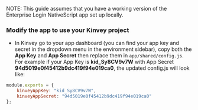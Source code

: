 
NOTE: This guide assumes that you have a working version of the Enterprise Login NativeScript app set up locally.

### Modify the app to use your Kinvey project

 - In Kinvey go to your app dashboard (you can find your app key and secret in the dropdown menu in the environment sidebar), copy both the **App Key** and **App Secret** then replace them in `app/shared/config.js`. For example if your App Key is **kid_Sy8CV9v7W** with App Secret **94d5019e0f45412b9dc419f94e019ca0**, the updated config.js will look like:
```javascript
module.exports = {
    kinveyAppKey: "kid_Sy8CV9v7W",
    kinveyAppSecret: "94d5019e0f45412b9dc419f94e019ca0"
};
```